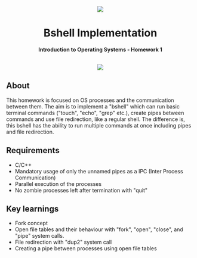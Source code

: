 <div align="center"><img src="app/src/main/res/mipmap-xhdpi/ic_launcher.png"></div>
<h1 align="center">Bshell Implementation</h1>
<p align="center"><strong>Introduction to Operating Systems - Homework 1</strong>
<br></p>
<br/>
<div align="center"><img src="demo.gif"></img></div>
<h2>About</h2>
This homework is focused on OS processes and the communication between them. The aim is to implement a "bshell" which can run basic terminal commands ("touch", "echo", "grep" etc.), create pipes between commands and use file redirection, like a regular shell. The difference is, this bshell has the ability to run multiple commands at once including pipes and file redirection. 

<h2>Requirements</h2>

- C/C++
- Mandatory usage of only the unnamed pipes as a IPC (Inter Process Communication)
- Parallel execution of the processes
- No zombie processes left after termination with "quit"

<h2>Key learnings</h2>

- Fork concept
- Open file tables and their behaviour with "fork", "open", "close", and "pipe" system calls.
- File redirection with "dup2" system call
- Creating a pipe between processes using open file tables

